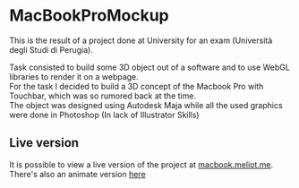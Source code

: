 # MacBookProMockup
This is the result of a project done at University for an exam (Università degli Studi di Perugia).  

Task consisted to build some 3D object out of a software and to use WebGL libraries to render it on a webpage.  
For the task I decided to build a 3D concept of the Macbook Pro with Touchbar, which was so rumored back at the time.  
The object was designed using Autodesk Maja while all the used graphics were done in Photoshop (In lack of Illustrator Skills)

## Live version
It is possible to view a live version of the project at [macbook.meliot.me](https://macbook.meliot.me/). There's also an animate version [here](https://macbook.meliot.me/animation/)
